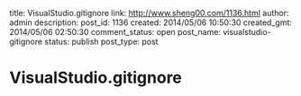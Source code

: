 title: VisualStudio.gitignore
link: http://www.sheng00.com/1136.html
author: admin
description: 
post_id: 1136
created: 2014/05/06 10:50:30
created_gmt: 2014/05/06 02:50:30
comment_status: open
post_name: visualstudio-gitignore
status: publish
post_type: post

# VisualStudio.gitignore

